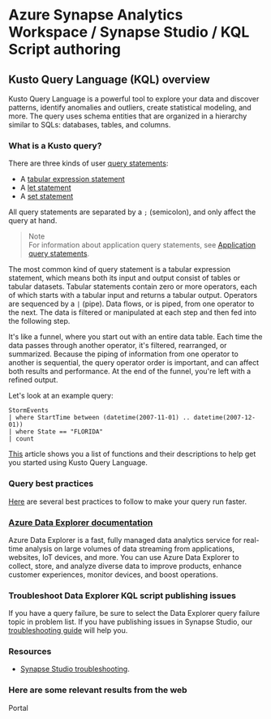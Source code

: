 # Azure Synapse Analytics Workspace / Synapse Studio / KQL Script authoring

## Kusto Query Language (KQL) overview

Kusto Query Language is a powerful tool to explore your data and discover patterns, identify anomalies and outliers, create statistical modeling, and more. The query uses schema entities that are organized in a hierarchy similar to SQLs: databases, tables, and columns.

### What is a Kusto query?

There are three kinds of user [query statements](https://learn.microsoft.com/azure/data-explorer/kusto/query/statements?pivots=azuredataexplorer):

- A [tabular expression statement](https://learn.microsoft.com/azure/data-explorer/kusto/query/tabularexpressionstatements)
- A [let statement](https://learn.microsoft.com/azure/data-explorer/kusto/query/letstatement)
- A [set statement](https://learn.microsoft.com/azure/data-explorer/kusto/query/setstatement?pivots=azuredataexplorer)

All query statements are separated by a ```;``` (semicolon), and only affect the query at hand.

>Note\
>For information about application query statements, see [Application query statements](https://learn.microsoft.com/azure/data-explorer/kusto/query/statements?pivots=azuredataexplorer#application-query-statements).

The most common kind of query statement is a tabular expression statement, which means both its input and output consist of tables or tabular datasets. Tabular statements contain zero or more operators, each of which starts with a tabular input and returns a tabular output. Operators are sequenced by a ```|``` (pipe). Data flows, or is piped, from one operator to the next. The data is filtered or manipulated at each step and then fed into the following step.

It's like a funnel, where you start out with an entire data table. Each time the data passes through another operator, it's filtered, rearranged, or summarized. Because the piping of information from one operator to another is sequential, the query operator order is important, and can affect both results and performance. At the end of the funnel, you're left with a refined output.

Let's look at an example query:

```
StormEvents 
| where StartTime between (datetime(2007-11-01) .. datetime(2007-12-01))
| where State == "FLORIDA"  
| count 
```

[This](https://learn.microsoft.com/azure/data-explorer/kql-quick-reference) article shows you a list of functions and their descriptions to help get you started using Kusto Query Language.

### Query best practices

[Here](https://learn.microsoft.com/azure/data-explorer/kusto/query/best-practices) are several best practices to follow to make your query run faster.

### [**Azure Data Explorer documentation**](https://learn.microsoft.com/azure/data-explorer/)

Azure Data Explorer is a fast, fully managed data analytics service for real-time analysis on large volumes of data streaming from applications, websites, IoT devices, and more. You can use Azure Data Explorer to collect, store, and analyze diverse data to improve products, enhance customer experiences, monitor devices, and boost operations.



### Troubleshoot Data Explorer KQL script publishing issues

If you have a query failure, be sure to select the Data Explorer query failure topic in problem list. If you have publishing issues in Synapse Studio, our [troubleshooting guide](https://docs.microsoft.com/azure/synapse-analytics/troubleshoot/troubleshoot-synapse-studio) will help you.

### Resources

* [Synapse Studio troubleshooting](https://docs.microsoft.com/azure/synapse-analytics/troubleshoot/troubleshoot-synapse-studio).

### Here are some relevant results from the web
<azureKB>
    <client>Portal</client>
</azureKB>